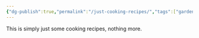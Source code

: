 ```yaml
---
{"dg-publish":true,"permalink":"/just-cooking-recipes/","tags":["gardenEntry"]}
---
```


This is simply just some cooking recipes, nothing more. 